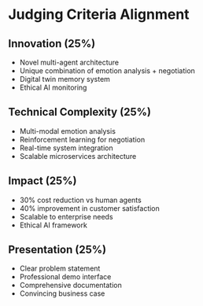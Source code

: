 # Judging Criteria Alignment

## Innovation (25%)
- Novel multi-agent architecture
- Unique combination of emotion analysis + negotiation
- Digital twin memory system
- Ethical AI monitoring

## Technical Complexity (25%)
- Multi-modal emotion analysis
- Reinforcement learning for negotiation
- Real-time system integration
- Scalable microservices architecture

## Impact (25%)
- 30% cost reduction vs human agents
- 40% improvement in customer satisfaction
- Scalable to enterprise needs
- Ethical AI framework

## Presentation (25%)
- Clear problem statement
- Professional demo interface
- Comprehensive documentation
- Convincing business case
